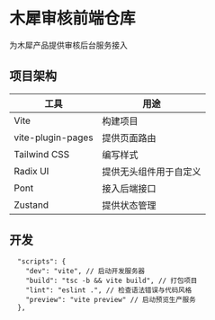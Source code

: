 # 木犀审核前端仓库

为木犀产品提供审核后台服务接入

## 项目架构

| 工具              | 用途                   |
| ----------------- | ---------------------- |
| Vite              | 构建项目               |
| vite-plugin-pages | 提供页面路由           |
| Tailwind CSS      | 编写样式               |
| Radix UI          | 提供无头组件用于自定义 |
| Pont              | 接入后端接口           |
| Zustand           | 提供状态管理           |

## 开发

```
  "scripts": {
    "dev": "vite", // 启动开发服务器
    "build": "tsc -b && vite build", // 打包项目
    "lint": "eslint .", // 检查语法错误与代码风格
    "preview": "vite preview" // 启动预览生产服务
  },
```

